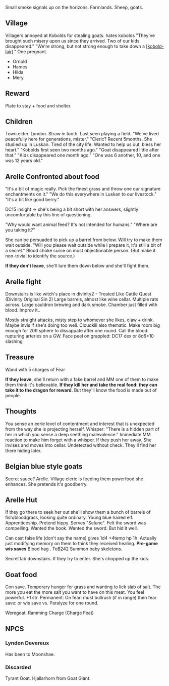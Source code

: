 Small smoke signals up on the horizons. Farmlands. Sheep, goats.

## Village
Villagers annoyed at Kobolds for stealing goats. hates kobolds
"They've brought such misery upon us since they arrived. Two of our kids disappeared."
"We're strong, but not strong enough to take down a [[kobold-lair]]."
One pregnant.

- Ornold
- Hames
- Hilda
- Mery

## Reward
Plate to stay + food and shelter.

## Children
Town elder. Lyndon. Straw in tooth.
Last seen playing a field.
"We've lived peacefully here for generations, mister."
"Cleric? Recent 5months. She studied up in Luskan. Tired of the city life. Wanted to help us out, bless her heart."
"Kobolds first seen two months ago."
"Goat disappeared little after that."
"Kids disappeared one month ago."
"One was 6 another, 10, and one was 12 years old."

## Arelle Confronted about food
"It's a bit of magic really. Pick the finest grass and throw one our signature enchantments on it."
"We do this everywhere in Luskan to our livestock."
"It's a bit like good berry."

DC15 insight => she's being a bit short with her answers, slightly uncomfortable by this line of questioning.

"Why would want animal feed? It's not intended for humans."
"Where are you taking it?"

She can be persuaded to pick up a barrel from below. Will try to make them wait outside.
"Will you please wait outside while I prepare it, it's still a bit of a secret."
Blood choke curse on most objectionable person. (But make it non-trivial to identify the source.)

**If they don't leave**, she'll lure them down below and she'll fight them.

## Arelle fight
Downstairs is like witch's place in divinity2 - Treated Like Cattle Quest (Divinity Original Sin 2)
Large barrels, almost like wine cellar. Multiple rats across. Large cauldron brewing and dark smoke.
Chamber just filled with blood. Improv it..

Mostly straight attacks, misty step to whomever she likes, claw + drink.
Maybe invis if she's doing too well.
Cloudkill also thematic. Make room big enough for 20ft sphere to dissappate after one round.
Call the blood: rupturing arteries on a GW.
Face peel on grappled: DC17 dex or 8d6+10 slashing

## Treasure
Wand with 5 charges of Fear

**If they leave**, she'll return with a fake barrel and MM one of them to make them think it's believable.
**If they kill her and take the real food: they can take it to the dragon for reward**.
But they'll know the food is made out of people.

## Thoughts
You sense an eerie level of contentment and interest that is unexpected from the way she is projecting herself.
Whisper: "There is a hidden part of her in which you sense a deep seething malevolence."
Immediate MM reaction to make him forget with a whisper.
If they push her away. She invises and moves into cellar. Undetected without check. They'll find her there hiding later.

## Belgian blue style goats
Secret sauce? Arelle. Village cleric is feeding them powerfood she enhances.
She pretends it's goodberry.

## Arelle Hut
If they go there to seek her out she'll show them a bunch of barrels of fish/bloodgrass, looking quite ordinary.
Young blue haired elf. Apprenticeship. Pretend hippy.
Serves "Selune".
Felt the sword was compelling. Wanted the book. Wanted the sword. But hid it well.

Can cast false life (don't say the name) gives 1d4 +4temp hp 1h.
Actually just modifying memory on them to think they received healing.
**Pre-game wis saves**
Blood hag . ToB242
Summon baby skeletons.

Secret lab downstairs. If they try to enter.
She's chopped up the kids.

## Goat food
Con save. Temporary hunger for grass and wanting to lick slab of salt.
The more you eat the more salt you want to have on this meat.
You feel powerful. +1 str.
Permanent: On fear: must bullrush (if in range) then fear save: or wis save vs. Paralyze for one round.

Weregoat. Ramming Charge (Charge Feat)

## NPCS
### Lyndon Devereux
Has been to Moonshae.

### Discarded
Tyrant Goat. Hjallarhorn from Goat Giant.

[//begin]: # "Autogenerated link references for markdown compatibility"
[kobold-lair]: kobold-lair "kobold-lair"
[//end]: # "Autogenerated link references"